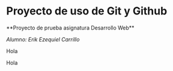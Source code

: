 # Proyecto de uso de Git y Github
<p>**Proyecto de prueba asignatura Desarrollo Web**</p>
<p><em>Alumno: Erik Ezequiel Carrillo</em></p>  
Hola

Hola
